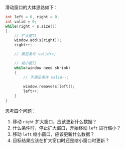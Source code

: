 
滑动窗口的大体思路如下：

```cpp
int left = 0, right = 0;
int valid = 0;
while(right < s.size())
{
	// 扩大窗口
	window.add(s[right]);
	right++;

	// 满足条件 valid++;

	// 减小窗口
	while(window need shrink)
	{
		// 不满足条件 valid--;
		
		window.remove(s[left]);
		left++;
	}
}
```


思考四个问题：
1. 移动 `right` 扩大窗口，应该更新什么数据？
2. 什么条件时，停止扩大窗口，开始移动 `left` 进行缩小？
3. 移动 `left` 缩小窗口，应该更新什么数据？
4. 目标结果应该在扩大窗口时还是缩小窗口时更新？



